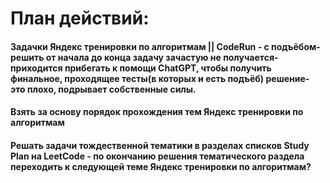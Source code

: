 # План действий:  

#### Задачки Яндекс тренировки по алгоритмам || CodeRun - с подъёбом- решить от начала до конца задачу зачастую не получается- приходится прибегать к помощи ChatGPT, чтобы получить финальное, проходящее тесты(в которых и есть подъёб) решение- это плохо, подрывает собственные силы.  

#### Взять за основу порядок прохождения тем Яндекс тренировки по алгоритмам   

#### Решать задачи тождественной тематики в разделах списков Study Plan на LeetCode - по окончанию решения тематического раздела переходить к следующей теме Яндекс тренировки по алгоритмам?   
